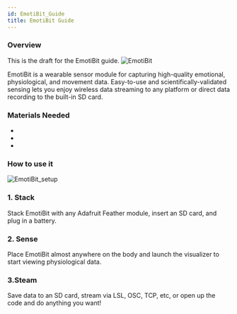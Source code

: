 ```yaml
---
id: EmotiBit_Guide
title: EmotiBit Guide
---
```


### Overview
This is the draft for the EmotiBit guide. ![EmotiBit](assets/ThirdPartyImages/Emotibit.png)

EmotiBit is a wearable sensor module for capturing high-quality emotional, physiological, and movement data. Easy-to-use and scientifically-validated sensing lets you enjoy wireless data streaming to any platform or direct data recording to the built-in SD card.

### Materials Needed
-
-
-

### How to use it
![EmotiBit_setup](../../assets/ThirdPartyImages/Emotibit_setup.PNG)
### 1. Stack
Stack EmotiBit with any Adafruit Feather module, insert an SD card, and plug in a battery.


### 2. Sense
Place EmotiBit almost anywhere on the body and launch the visualizer to start viewing physiological data.

### 3.Steam
Save data to an SD card, stream via LSL, OSC, TCP, etc, or open up the code and do anything you want!
